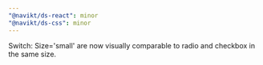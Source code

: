 ```yaml
---
"@navikt/ds-react": minor
"@navikt/ds-css": minor
---
```


Switch: Size='small' are now visually comparable to radio and checkbox in the same size.
